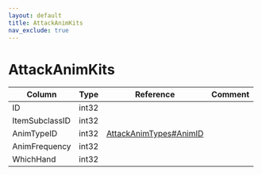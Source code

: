 ```yaml
---
layout: default
title: AttackAnimKits
nav_exclude: true
---
```

# AttackAnimKits

| Column | Type | Reference | Comment |
|--------|------|-----------|---------|
|ID|int32|||
|ItemSubclassID|int32|||
|AnimTypeID|int32|[AttackAnimTypes#AnimID](AttackAnimTypes)||
|AnimFrequency|int32|||
|WhichHand|int32|||
